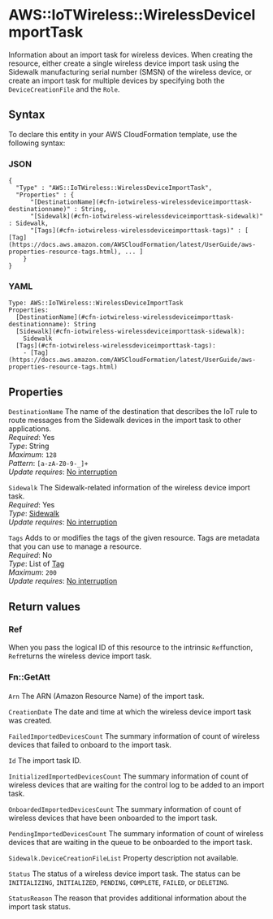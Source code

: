 # AWS::IoTWireless::WirelessDeviceImportTask<a name="aws-resource-iotwireless-wirelessdeviceimporttask"></a>

Information about an import task for wireless devices\. When creating the resource, either create a single wireless device import task using the Sidewalk manufacturing serial number \(SMSN\) of the wireless device, or create an import task for multiple devices by specifying both the `DeviceCreationFile` and the `Role`\.

## Syntax<a name="aws-resource-iotwireless-wirelessdeviceimporttask-syntax"></a>

To declare this entity in your AWS CloudFormation template, use the following syntax:

### JSON<a name="aws-resource-iotwireless-wirelessdeviceimporttask-syntax.json"></a>

```
{
  "Type" : "AWS::IoTWireless::WirelessDeviceImportTask",
  "Properties" : {
      "[DestinationName](#cfn-iotwireless-wirelessdeviceimporttask-destinationname)" : String,
      "[Sidewalk](#cfn-iotwireless-wirelessdeviceimporttask-sidewalk)" : Sidewalk,
      "[Tags](#cfn-iotwireless-wirelessdeviceimporttask-tags)" : [ [Tag](https://docs.aws.amazon.com/AWSCloudFormation/latest/UserGuide/aws-properties-resource-tags.html), ... ]
    }
}
```

### YAML<a name="aws-resource-iotwireless-wirelessdeviceimporttask-syntax.yaml"></a>

```
Type: AWS::IoTWireless::WirelessDeviceImportTask
Properties: 
  [DestinationName](#cfn-iotwireless-wirelessdeviceimporttask-destinationname): String
  [Sidewalk](#cfn-iotwireless-wirelessdeviceimporttask-sidewalk): 
    Sidewalk
  [Tags](#cfn-iotwireless-wirelessdeviceimporttask-tags): 
    - [Tag](https://docs.aws.amazon.com/AWSCloudFormation/latest/UserGuide/aws-properties-resource-tags.html)
```

## Properties<a name="aws-resource-iotwireless-wirelessdeviceimporttask-properties"></a>

`DestinationName`  <a name="cfn-iotwireless-wirelessdeviceimporttask-destinationname"></a>
The name of the destination that describes the IoT rule to route messages from the Sidewalk devices in the import task to other applications\.  
*Required*: Yes  
*Type*: String  
*Maximum*: `128`  
*Pattern*: `[a-zA-Z0-9-_]+`  
*Update requires*: [No interruption](https://docs.aws.amazon.com/AWSCloudFormation/latest/UserGuide/using-cfn-updating-stacks-update-behaviors.html#update-no-interrupt)

`Sidewalk`  <a name="cfn-iotwireless-wirelessdeviceimporttask-sidewalk"></a>
The Sidewalk\-related information of the wireless device import task\.  
*Required*: Yes  
*Type*: [Sidewalk](aws-properties-iotwireless-wirelessdeviceimporttask-sidewalk.md)  
*Update requires*: [No interruption](https://docs.aws.amazon.com/AWSCloudFormation/latest/UserGuide/using-cfn-updating-stacks-update-behaviors.html#update-no-interrupt)

`Tags`  <a name="cfn-iotwireless-wirelessdeviceimporttask-tags"></a>
Adds to or modifies the tags of the given resource\. Tags are metadata that you can use to manage a resource\.  
*Required*: No  
*Type*: List of [Tag](https://docs.aws.amazon.com/AWSCloudFormation/latest/UserGuide/aws-properties-resource-tags.html)  
*Maximum*: `200`  
*Update requires*: [No interruption](https://docs.aws.amazon.com/AWSCloudFormation/latest/UserGuide/using-cfn-updating-stacks-update-behaviors.html#update-no-interrupt)

## Return values<a name="aws-resource-iotwireless-wirelessdeviceimporttask-return-values"></a>

### Ref<a name="aws-resource-iotwireless-wirelessdeviceimporttask-return-values-ref"></a>

When you pass the logical ID of this resource to the intrinsic `Ref`function, `Ref`returns the wireless device import task\.

### Fn::GetAtt<a name="aws-resource-iotwireless-wirelessdeviceimporttask-return-values-fn--getatt"></a>

#### <a name="aws-resource-iotwireless-wirelessdeviceimporttask-return-values-fn--getatt-fn--getatt"></a>

`Arn`  <a name="Arn-fn::getatt"></a>
The ARN \(Amazon Resource Name\) of the import task\.

`CreationDate`  <a name="CreationDate-fn::getatt"></a>
The date and time at which the wireless device import task was created\.

`FailedImportedDevicesCount`  <a name="FailedImportedDevicesCount-fn::getatt"></a>
The summary information of count of wireless devices that failed to onboard to the import task\.

`Id`  <a name="Id-fn::getatt"></a>
The import task ID\.

`InitializedImportedDevicesCount`  <a name="InitializedImportedDevicesCount-fn::getatt"></a>
The summary information of count of wireless devices that are waiting for the control log to be added to an import task\.

`OnboardedImportedDevicesCount`  <a name="OnboardedImportedDevicesCount-fn::getatt"></a>
The summary information of count of wireless devices that have been onboarded to the import task\.

`PendingImportedDevicesCount`  <a name="PendingImportedDevicesCount-fn::getatt"></a>
The summary information of count of wireless devices that are waiting in the queue to be onboarded to the import task\.

`Sidewalk.DeviceCreationFileList`  <a name="Sidewalk.DeviceCreationFileList-fn::getatt"></a>
Property description not available\.

`Status`  <a name="Status-fn::getatt"></a>
The status of a wireless device import task\. The status can be `INITIALIZING`, `INITIALIZED`, `PENDING`, `COMPLETE`, `FAILED`, or `DELETING`\.

`StatusReason`  <a name="StatusReason-fn::getatt"></a>
The reason that provides additional information about the import task status\.